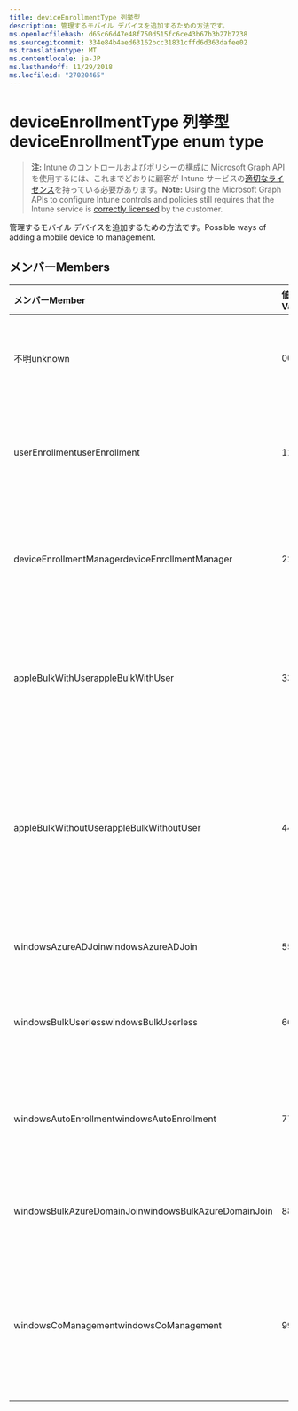 ```yaml
---
title: deviceEnrollmentType 列挙型
description: 管理するモバイル デバイスを追加するための方法です。
ms.openlocfilehash: d65c66d47e48f750d515fc6ce43b67b3b27b7238
ms.sourcegitcommit: 334e84b4aed63162bcc31831cffd6d363dafee02
ms.translationtype: MT
ms.contentlocale: ja-JP
ms.lasthandoff: 11/29/2018
ms.locfileid: "27020465"
---
```

# <a name="deviceenrollmenttype-enum-type"></a><span data-ttu-id="a4c7c-103">deviceEnrollmentType 列挙型</span><span class="sxs-lookup"><span data-stu-id="a4c7c-103">deviceEnrollmentType enum type</span></span>

> <span data-ttu-id="a4c7c-104">**注:** Intune のコントロールおよびポリシーの構成に Microsoft Graph API を使用するには、これまでどおりに顧客が Intune サービスの[適切なライセンス](https://go.microsoft.com/fwlink/?linkid=839381)を持っている必要があります。</span><span class="sxs-lookup"><span data-stu-id="a4c7c-104">**Note:** Using the Microsoft Graph APIs to configure Intune controls and policies still requires that the Intune service is [correctly licensed](https://go.microsoft.com/fwlink/?linkid=839381) by the customer.</span></span>

<span data-ttu-id="a4c7c-105">管理するモバイル デバイスを追加するための方法です。</span><span class="sxs-lookup"><span data-stu-id="a4c7c-105">Possible ways of adding a mobile device to management.</span></span>

## <a name="members"></a><span data-ttu-id="a4c7c-106">メンバー</span><span class="sxs-lookup"><span data-stu-id="a4c7c-106">Members</span></span>
|<span data-ttu-id="a4c7c-107">メンバー</span><span class="sxs-lookup"><span data-stu-id="a4c7c-107">Member</span></span>|<span data-ttu-id="a4c7c-108">値</span><span class="sxs-lookup"><span data-stu-id="a4c7c-108">Value</span></span>|<span data-ttu-id="a4c7c-109">説明</span><span class="sxs-lookup"><span data-stu-id="a4c7c-109">Description</span></span>|
|:---|:---|:---|
|<span data-ttu-id="a4c7c-110">不明</span><span class="sxs-lookup"><span data-stu-id="a4c7c-110">unknown</span></span>|<span data-ttu-id="a4c7c-111">0</span><span class="sxs-lookup"><span data-stu-id="a4c7c-111">0</span></span>|<span data-ttu-id="a4c7c-112">登録型の既定値は収集されませんでした。</span><span class="sxs-lookup"><span data-stu-id="a4c7c-112">Default value, enrollment type was not collected.</span></span>|
|<span data-ttu-id="a4c7c-113">userEnrollment</span><span class="sxs-lookup"><span data-stu-id="a4c7c-113">userEnrollment</span></span>|<span data-ttu-id="a4c7c-114">1</span><span class="sxs-lookup"><span data-stu-id="a4c7c-114">1</span></span>|<span data-ttu-id="a4c7c-115">BYOD チャネルを通じてユーザー駆動の登録します。</span><span class="sxs-lookup"><span data-stu-id="a4c7c-115">User driven enrollment through BYOD channel.</span></span>|
|<span data-ttu-id="a4c7c-116">deviceEnrollmentManager</span><span class="sxs-lookup"><span data-stu-id="a4c7c-116">deviceEnrollmentManager</span></span>|<span data-ttu-id="a4c7c-117">2</span><span class="sxs-lookup"><span data-stu-id="a4c7c-117">2</span></span>|<span data-ttu-id="a4c7c-118">デバイス登録の管理者アカウントとユーザー登録します。</span><span class="sxs-lookup"><span data-stu-id="a4c7c-118">User enrollment with a device enrollment manager account.</span></span>|
|<span data-ttu-id="a4c7c-119">appleBulkWithUser</span><span class="sxs-lookup"><span data-stu-id="a4c7c-119">appleBulkWithUser</span></span>|<span data-ttu-id="a4c7c-120">3</span><span class="sxs-lookup"><span data-stu-id="a4c7c-120">3</span></span>|<span data-ttu-id="a4c7c-121">アップル一括登録はユーザーのチャレンジ (DEP、Apple Configurator)。</span><span class="sxs-lookup"><span data-stu-id="a4c7c-121">Apple bulk enrollment with user challenge (DEP, Apple Configurator).</span></span>|
|<span data-ttu-id="a4c7c-122">appleBulkWithoutUser</span><span class="sxs-lookup"><span data-stu-id="a4c7c-122">appleBulkWithoutUser</span></span>|<span data-ttu-id="a4c7c-123">4</span><span class="sxs-lookup"><span data-stu-id="a4c7c-123">4</span></span>|<span data-ttu-id="a4c7c-124">ユーザーの課題 (DEP では、Apple の構成ウィザードは、モバイルの設定) にアップル一括登録します。</span><span class="sxs-lookup"><span data-stu-id="a4c7c-124">Apple bulk enrollment without user challenge (DEP, Apple Configurator, Mobile Config).</span></span>|
|<span data-ttu-id="a4c7c-125">windowsAzureADJoin</span><span class="sxs-lookup"><span data-stu-id="a4c7c-125">windowsAzureADJoin</span></span>|<span data-ttu-id="a4c7c-126">5</span><span class="sxs-lookup"><span data-stu-id="a4c7c-126">5</span></span>|<span data-ttu-id="a4c7c-127">Windows Azure AD を 10 に参加します。</span><span class="sxs-lookup"><span data-stu-id="a4c7c-127">Windows 10 Azure AD Join.</span></span>|
|<span data-ttu-id="a4c7c-128">windowsBulkUserless</span><span class="sxs-lookup"><span data-stu-id="a4c7c-128">windowsBulkUserless</span></span>|<span data-ttu-id="a4c7c-129">6</span><span class="sxs-lookup"><span data-stu-id="a4c7c-129">6</span></span>|<span data-ttu-id="a4c7c-130">証明書で ICD を Windows 10 一括登録します。</span><span class="sxs-lookup"><span data-stu-id="a4c7c-130">Windows 10 Bulk enrollment through ICD with certificate.</span></span>|
|<span data-ttu-id="a4c7c-131">windowsAutoEnrollment</span><span class="sxs-lookup"><span data-stu-id="a4c7c-131">windowsAutoEnrollment</span></span>|<span data-ttu-id="a4c7c-132">7</span><span class="sxs-lookup"><span data-stu-id="a4c7c-132">7</span></span>|<span data-ttu-id="a4c7c-133">10 の Windows の自動登録します。</span><span class="sxs-lookup"><span data-stu-id="a4c7c-133">Windows 10 automatic enrollment.</span></span> <span data-ttu-id="a4c7c-134">(勤務先のアカウントを追加)</span><span class="sxs-lookup"><span data-stu-id="a4c7c-134">(Add work account)</span></span>|
|<span data-ttu-id="a4c7c-135">windowsBulkAzureDomainJoin</span><span class="sxs-lookup"><span data-stu-id="a4c7c-135">windowsBulkAzureDomainJoin</span></span>|<span data-ttu-id="a4c7c-136">8</span><span class="sxs-lookup"><span data-stu-id="a4c7c-136">8</span></span>|<span data-ttu-id="a4c7c-137">10 の windows Azure AD に参加を一括します。</span><span class="sxs-lookup"><span data-stu-id="a4c7c-137">Windows 10 bulk Azure AD Join.</span></span>|
|<span data-ttu-id="a4c7c-138">windowsCoManagement</span><span class="sxs-lookup"><span data-stu-id="a4c7c-138">windowsCoManagement</span></span>|<span data-ttu-id="a4c7c-139">9</span><span class="sxs-lookup"><span data-stu-id="a4c7c-139">9</span></span>|<span data-ttu-id="a4c7c-140">Windows 10 共同管理が自動操縦装置、またはグループ ポリシーによって発生します。</span><span class="sxs-lookup"><span data-stu-id="a4c7c-140">Windows 10 co-management triggered by AutoPilot or Group Policy.</span></span>|



